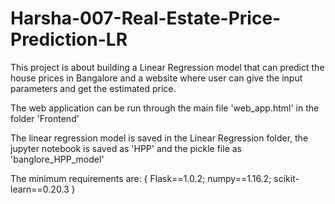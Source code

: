 # Harsha-007-Real-Estate-Price-Prediction-LR
This project is about building a Linear Regression model that can predict the house prices in Bangalore and a website where user can give the input parameters and get the estimated price.

The web application can be run through the main file 'web_app.html' in the folder 'Frontend'

The linear regression model is saved in the Linear Regression folder, the jupyter notebook is saved as 'HPP' and the pickle file as 'banglore_HPP_model'

The minimum requirements are: 
{ Flask==1.0.2;
numpy==1.16.2;
scikit-learn==0.20.3 }
